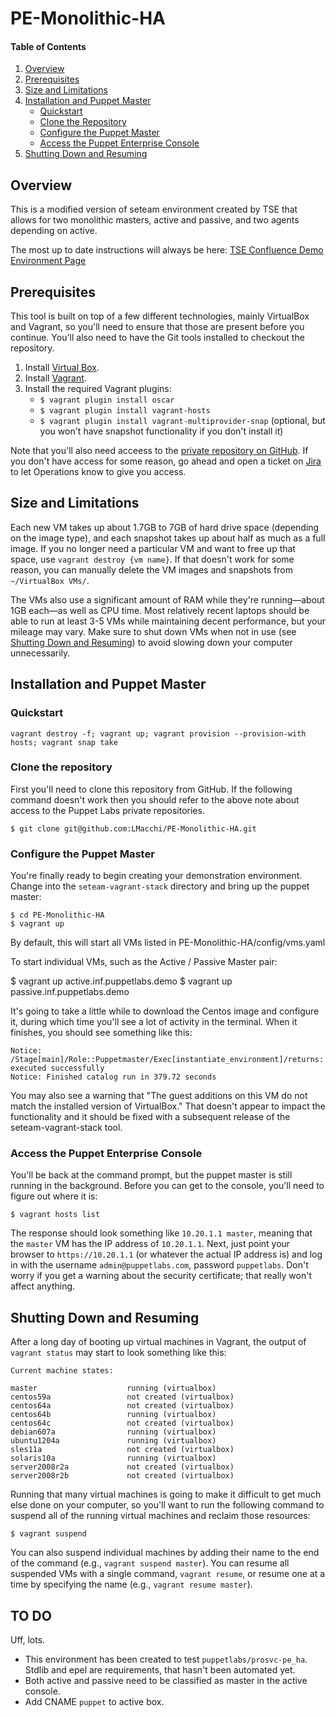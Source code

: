 # PE-Monolithic-HA

#### Table of Contents

1. [Overview](#overview)
2. [Prerequisites](#prerequisites)
3. [Size and Limitations](#size-and-limitations)
4. [Installation and Puppet Master](#installation-and-puppet-master)
    * [Quickstart](#quickstart)
    * [Clone the Repository](#clone-the-repository)
    * [Configure the Puppet Master](#configure-the-puppet-master)
    * [Access the Puppet Enterprise Console](#access-the-puppet-enterprise-console)
6. [Shutting Down and Resuming](#shutting-down-and-resuming)

## Overview
This is a modified version of seteam environment created by TSE that allows for two monolithic masters, active and passive, and two agents depending on active.

The most up to date instructions will always be here: [TSE Confluence Demo Environment Page](https://confluence.puppetlabs.com/display/TSE/Demo+Environment)

## Prerequisites
This tool is built on top of a few different technologies, mainly VirtualBox and Vagrant, so you'll need to ensure that those are present before you continue. You'll also need to have the Git tools installed to checkout the repository. 

1. Install [Virtual Box](https://www.virtualbox.org/wiki/Downloads).
2. Install [Vagrant](http://vagrantup.com/).
3. Install the required Vagrant plugins:
	* `$ vagrant plugin install oscar`
	* `$ vagrant plugin install vagrant-hosts`
	* `$ vagrant plugin install vagrant-multiprovider-snap` (optional, but you won't have snapshot functionality if you don't install it)

Note that you'll also need acceess to the [private repository on GitHub](http://www.github.com/puppetlabs/seteam-vagrant-stack). If you don't have access for some reason, go ahead and open a ticket on [Jira](https://jira.puppetlabs.com) to let Operations know to give you access. 

## Size and Limitations
Each new VM takes up about 1.7GB to 7GB of hard drive space (depending on the image type), and each snapshot takes up about half as much as a full image. If you no longer need a particular VM and want to free up that space, use `vagrant destroy {vm name}`. If that doesn't work for some reason, you can manually delete the VM images and snapshots from `~/VirtualBox VMs/`.

The VMs also use a significant amount of RAM while they're running—about 1GB each—as well as CPU time. Most relatively recent laptops should be able to run at least 3-5 VMs while maintaining decent performance, but your mileage may vary. Make sure to shut down VMs when not in use (see [Shutting Down and Resuming](#shutting-down-and-resuming)) to avoid slowing down your computer unnecessarily. 


## Installation and Puppet Master
### Quickstart

    vagrant destroy -f; vagrant up; vagrant provision --provision-with hosts; vagrant snap take

### Clone the repository
First you'll need to clone this repository from GitHub. If the following command doesn't work then you should refer to the above note about access to the Puppet Labs private repositories.

	$ git clone git@github.com:LMacchi/PE-Monolithic-HA.git

### Configure the Puppet Master
You're finally ready to begin creating your demonstration environment. Change into the `seteam-vagrant-stack` directory and bring up the puppet master:

	$ cd PE-Monolithic-HA
	$ vagrant up

  By default, this will start all VMs listed in PE-Monolithic-HA/config/vms.yaml

  To start individual VMs, such as the Active / Passive Master pair:

  $ vagrant up active.inf.puppetlabs.demo
  $ vagrant up passive.inf.puppetlabs.demo

It's going to take a little while to download the Centos image and configure it, during which time you'll see a lot of activity in the terminal. When it finishes, you should see something like this:

	Notice: /Stage[main]/Role::Puppetmaster/Exec[instantiate_environment]/returns: executed successfully
	Notice: Finished catalog run in 379.72 seconds

You may also see a warning that "The guest additions on this VM do not match the installed version of
VirtualBox." That doesn't appear to impact the functionality and it should be fixed with a subsequent release of the seteam-vagrant-stack tool.

### Access the Puppet Enterprise Console
You'll be back at the command prompt, but the puppet master is still running in the background. Before you can get to the console, you'll need to figure out where it is:

	$ vagrant hosts list

The response should look something like `10.20.1.1 master`, meaning that the `master` VM has the IP address of `10.20.1.1`. Next, just point your browser to `https://10.20.1.1` (or whatever the actual IP address is) and log in with the username `admin@puppetlabs.com`, password `puppetlabs`. Don't worry if you get a warning about the security certificate; that really won't affect anything. 


## Shutting Down and Resuming
After a long day of booting up virtual machines in Vagrant, the output of `vagrant status` may start to look something like this:

	Current machine states:

	master                    running (virtualbox)
	centos59a                 not created (virtualbox)
	centos64a                 not created (virtualbox)
	centos64b                 running (virtualbox)
	centos64c                 not created (virtualbox)
	debian607a                running (virtualbox)
	ubuntu1204a               running (virtualbox)
	sles11a                   not created (virtualbox)
	solaris10a                running (virtualbox)
	server2008r2a             not created (virtualbox)
	server2008r2b             not created (virtualbox)
	
Running that many virtual machines is going to make it difficult to get much else done on your computer, so you'll want to run the following command to suspend all of the running virtual machines and reclaim those resources:

	$ vagrant suspend

You can also suspend individual machines by adding their name to the end of the command (e.g., `vagrant suspend master`). You can resume all suspended VMs with a single command, `vagrant resume`, or resume one at a time by specifying the name (e.g., `vagrant resume master`).

## TO DO
Uff, lots. 
- This environment has been created to test `puppetlabs/prosvc-pe_ha`.
Stdlib and epel are requirements, that hasn't been automated yet. 
- Both active and passive need to be classified as master in the active console.
- Add CNAME `puppet` to active box.

